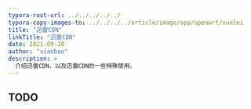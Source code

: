 ```yaml
---
typora-root-url: ../../../../../
typora-copy-images-to: ../../../../article/image/app/openwrt/xunlei
title: "迅雷CDN"
linkTitle: "迅雷CDN"
date: 2021-09-20
author: "xiaobao"
description: >
  介绍迅雷CDN，以及迅雷CDN的一些特殊使用。
---
```


## TODO

